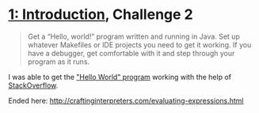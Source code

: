 # [1: Introduction][ci-introduction], Challenge 2

> Get a “Hello, world!” program written and running in Java. Set up whatever Makefiles or IDE projects you need to get it working. If you have a debugger, get comfortable with it and step through your program as it runs.

I was able to get the ["Hello World" program][source-hello-world-java] working with the help of [StackOverflow][resource-hello-world].

[ci-introduction]: http://craftinginterpreters.com/introduction.html#challenges
[source-hello-world-java]: ./HelloWorld.java
[resource-hello-world]: https://stackoverflow.com/questions/2360995/how-do-i-compile-and-run-a-program-in-java-on-my-mac

Ended here: http://craftinginterpreters.com/evaluating-expressions.html
